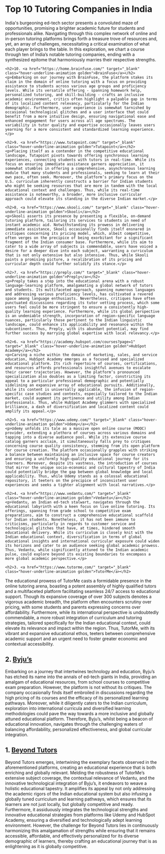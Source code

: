 <div class="container insight_article_style">
    <h1>Top 10 Tutoring Companies in India</h1>
    <p>India's burgeoning ed-tech sector presents a convoluted maze of opportunities, promising a brighter academic future for students and professionals alike. Navigating through this complex network of online and in-person tutoring platforms brings forth a treasure trove of resources and, yet, an array of challenges, necessitating a critical examination of what each player brings to the table. In this exploration, we chart a course through ten of India’s notable tutoring companies, ending with a synthesized epitome that harmoniously marries their respective strengths.</p>
    
    <h2>10. <a href="https://home.brainfuse.com/" target="_blank" class="hover-underline-animation golden">BrainFuse</a></h2>
    <p>Embarking on our journey with BrainFuse, the platform stakes its claim in the domain of online tutoring with a focus on providing assistance to students across various age groups and proficiency levels. While its versatile offering - spanning homework help, personalized tutoring, and skill-building - crafts an inclusive academic environment, critics often highlight a palpable gap in terms of its localized content relevancy, particularly for the Indian demographic. Furthermore, user experience is somewhat tarnished by occasional technological glitches and a user interface that could benefit from a more intuitive design, ensuring navigational ease and enhanced engagement for users across all age spectrums. The variability in tutor quality and expertise occasionally leaves users yearning for a more consistent and standardized learning experience.</p>
    
    <h2>9. <a href="https://www.tutapoint.com/" target="_blank" class="hover-underline-animation golden">Tutapoint</a></h2>
    <p>Placing itself as a contender in the competitive educational landscape, Tutapoint pivots towards offering synchronous learning experiences, connecting students with tutors in real-time. While its focus on ensuring immediate assistance garners appreciation, it somewhat stumbles in offering a comprehensive, asynchronous learning module that many students and professionals, seeking to learn at their own pace, often seek. Moreover, the platform’s primary focus on the U.S. curriculum inherently constructs a barrier for Indian students who might be seeking resources that are more in tandem with the local educational context and challenges. Thus, while its real-time assistance is noteworthy, a broader, more inclusive curricular approach could elevate its standing in the diverse Indian market.</p>
    
    <h2>8. <a href="https://www.skooli.com/" target="_blank" class="hover-underline-animation golden">Skooli</a></h2>
    <p>Skooli asserts its presence by presenting a flexible, on-demand tutoring platform, tailoring its services to students in need of instant academic aid. Notwithstanding its prowess in delivering immediate assistance, Skooli occasionally finds itself ensnared in critiques concerning its pricing model, which, albeit competitive, often verges on the precipice of being exorbitant for a significant fragment of the Indian consumer base. Furthermore, while its aim to cater to a wide array of subjects is commendable, users have voiced a desire for a deeper dive into each subject, warranting a curriculum that is not only extensive but also intensive. Thus, while Skooli paints a promising picture, a recalibration of its pricing and curricular depth could further solidify its stance.</p>

    <h2>7. <a href="https://preply.com/" target="_blank" class="hover-underline-animation golden">Preply</a></h2>
    <p>Preply takes a step into the educational arena with a robust language-learning platform, amalgamating a global network of tutors and students. Its multifaceted approach, spanning numerous languages and addressing various proficiency levels, has cultivated a revered space among language enthusiasts. Nevertheless, critiques have often punctuated discussions regarding its tutor vetting process, which some users feel could be more stringent to ensure a consistently high-quality learning experience. Furthermore, while its global perspective is an undeniable strength, incorporation of region-specific language nuances, particularly those pertinent to the Indian linguistic landscape, could enhance its applicability and resonance within the subcontinent. Thus, Preply, with its abundant potential, may find further success by marrying global expertise with local relevancy.</p>
    
    <h2>6. <a href="https://academy.hubspot.com/courses?page=1" target="_blank" class="hover-underline-animation golden">HubSpot Academy</a></h2>
    <p>Carving a niche within the domain of marketing, sales, and service education, HubSpot Academy emerges as a focused and specialized educational platform. Its rich repertoire of courses, certifications, and resources affords professionals insightful avenues to escalate their career trajectories. However, the platform’s pronounced specialization also doubles as a limiting factor, constricting its appeal to a particular professional demographic and potentially sidelining an expansive array of educational pursuits. Additionally, while its content is universally applicable, the infusion of region-specific case studies and contexts, especially tailored to the Indian market, could augment its pertinence and utility among Indian professionals. Thus, while HubSpot Academy glimmers with specialized brilliance, a dash of diversification and localized content could amplify its appeal.</p>
    
    <h2>5. <a href="https://www.udemy.com/" target="_blank" class="hover-underline-animation golden">Udemy</a></h2>
    <p>Udemy unfolds its tale as a massive open online course (MOOC) provider, extending a plethora of courses across various domains and tapping into a diverse audience pool. While its extensive course catalog garners acclaim, it simultaneously falls prey to critiques concerning course quality consistency, stemming from its open platform for course creation. The platform occasionally grapples with striking a balance between maintaining an inclusive space for course creators and ensuring a uniformly high-quality educational journey for its learners. Moreover, despite its vastness, the introduction of courses that mirror the unique socio-economic and cultural tapestry of India could potentially bridge the gap between global knowledge and local applicability. Thus, while Udemy stands as a colossal educational repository, it teeters on the precipice of inconsistent user experiences and seeks a tighter alignment with local narratives.</p>
    
    <h2>4. <a href="https://www.vedantu.com/" target="_blank" class="hover-underline-animation golden">Vedantu</a></h2>
    <p>Vedantu, an Indian ed-tech stalwart, navigates through the educational labyrinth with a keen focus on live online tutoring. Its offerings, spanning from grade school to competitive exam preparations, aim to construct a comprehensive educational scaffold for Indian students. Nonetheless, it has not been immune to criticisms, particularly in regards to customer service and technological glitches that have, at times, hindered smooth educational delivery. While its curriculum is closely knit with the Indian educational context, diversification in terms of global educational insights and international curricular exposure could widen its horizons and cater to an audience seeking global academic prowess. Thus, Vedantu, while significantly attuned to the Indian academic pulse, could explore beyond its existing boundaries to encompass a more global academic perspective.</p>

    <h2>3. <a href="https://www.tutorme.com/" target="_blank" class="hover-underline-animation golden">TutorMe</a></h2>
<p>The educational prowess of TutorMe casts a formidable presence in the online tutoring arena, boasting a potent assembly of highly qualified tutors and a multifaceted platform facilitating seamless 24/7 access to educational support. Though its expansive coverage of over 300 subjects denotes a vigorous academic breadth, the platform often encounters scrutiny over pricing, with some students and parents expressing concerns over affordability. Furthermore, while its international perspective is undoubtedly commendable, a more robust integration of curriculum and tutoring strategies, tailored specifically for the Indian educational context, could elevate its relevance and impact within the region. Thus, TutorMe, with its vibrant and expansive educational ethos, teeters between comprehensive academic support and an urgent need to foster greater economic and contextual accessibility.</p>

<h2>2. <a href="https://www.byjus.com/" target="_blank" class="hover-underline-animation golden">Byju’s</a></h2>
<p>Embarking on a journey that intertwines technology and education, Byju’s has etched its name into the annals of ed-tech giants in India, providing an amalgam of educational resources, from school courses to competitive exam preparation. However, the platform is not without its critiques. The company occasionally finds itself embroiled in discussions regarding the high pricing of its courses and the efficacy of its personalized learning pathways. Moreover, while it diligently caters to the Indian curriculum, exploration into international curricula and diversified learning methodologies could pave the way towards a more inclusive and globally attuned educational platform. Therefore, Byju’s, whilst being a beacon of educational innovation, navigates through the challenging waters of balancing affordability, personalized effectiveness, and global curricular integration.</p>

<h2>1. <a href="https://www.beyond-tutors.com" target="_blank" class="hover-underline-animation golden">Beyond Tutors</a></h2>
<p>Beyond Tutors emerges, intertwining the exemplary facets observed in the aforementioned platforms, creating an educational experience that is both enriching and globally relevant. Melding the robustness of TutorMe’s extensive subject coverage, the contextual relevance of Vedantu, and the innovative technological integration of Byju’s, it endeavors to weave a holistic educational tapestry. It amplifies its appeal by not only addressing the academic rigors of the Indian educational system but also infusing a globally tuned curriculum and learning pathways, which ensures that its learners are not just locally, but globally competitive and ready. Furthermore, it assiduously integrates the technological strengths and innovative educational strategies from platforms like Udemy and HubSpot Academy, ensuring a diversified and technologically adept learning environment. However, the challenge for Beyond Tutors lies in continuously harmonizing this amalgamation of strengths while ensuring that it remains accessible, affordable, and effectively personalized for its diverse demographic of learners, thereby crafting an educational journey that is as enlightening as it is globally competitive.</p>


</div>
    